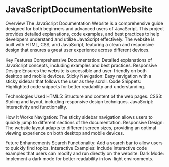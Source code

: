 # JavaScriptDocumentationWebsite

Overview
The JavaScript Documentation Website is a comprehensive guide designed for both beginners and advanced users of JavaScript. This project provides detailed explanations, code examples, and best practices to help developers understand and utilize JavaScript effectively. The website is built with HTML, CSS, and JavaScript, featuring a clean and responsive design that ensures a great user experience across different devices.

Key Features
Comprehensive Documentation: Detailed explanations of JavaScript concepts, including examples and best practices.
Responsive Design: Ensures the website is accessible and user-friendly on both desktop and mobile devices.
Sticky Navigation: Easy navigation with a sticky sidebar that follows the user as they scroll.
Code Snippets: Highlighted code snippets for better readability and understanding.

Technologies Used
HTML5: Structure and content of the web pages.
CSS3: Styling and layout, including responsive design techniques.
JavaScript: Interactivity and functionality.

How It Works
Navigation:
The sticky sidebar navigation allows users to quickly jump to different sections of the documentation.
Responsive Design:
The website layout adapts to different screen sizes, providing an optimal viewing experience on both desktop and mobile devices.


Future Enhancements
Search Functionality: Add a search bar to allow users to quickly find topics.
Interactive Examples: Include interactive code examples that users can modify and run directly on the website.
Dark Mode: Implement a dark mode for better readability in low-light environments.
